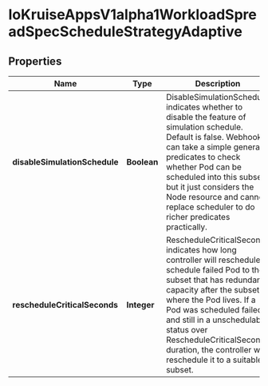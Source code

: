 
# IoKruiseAppsV1alpha1WorkloadSpreadSpecScheduleStrategyAdaptive

## Properties
Name | Type | Description | Notes
------------ | ------------- | ------------- | -------------
**disableSimulationSchedule** | **Boolean** | DisableSimulationSchedule indicates whether to disable the feature of simulation schedule. Default is false. Webhook can take a simple general predicates to check whether Pod can be scheduled into this subset, but it just considers the Node resource and cannot replace scheduler to do richer predicates practically. |  [optional]
**rescheduleCriticalSeconds** | **Integer** | RescheduleCriticalSeconds indicates how long controller will reschedule a schedule failed Pod to the subset that has redundant capacity after the subset where the Pod lives. If a Pod was scheduled failed and still in a unschedulabe status over RescheduleCriticalSeconds duration, the controller will reschedule it to a suitable subset. |  [optional]



